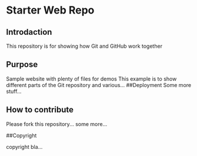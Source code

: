 # Starter Web Repo

## Introdaction

This repository is for showing how Git and GitHub work together

## Purpose

Sample website with plenty of files for demos
This example is to show different parts of the Git repository and various...
##Deployment
Some more stuff...
## How to contribute
Please fork this repository...
some more...

##Copyright

copyright bla...